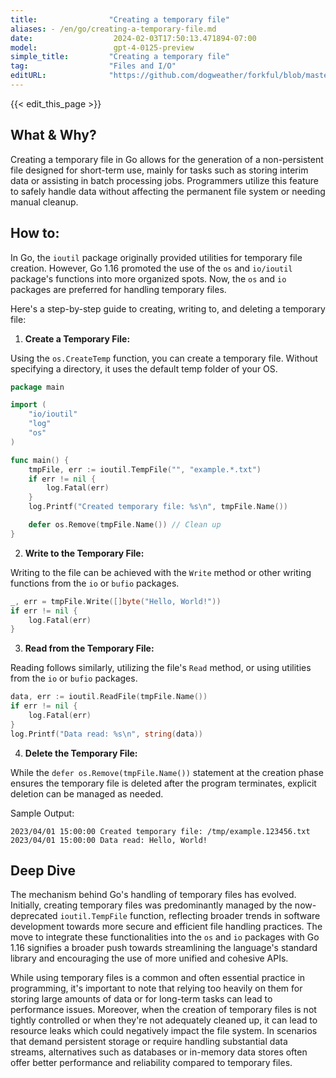 ```yaml
---
title:                "Creating a temporary file"
aliases: - /en/go/creating-a-temporary-file.md
date:                  2024-02-03T17:50:13.471894-07:00
model:                 gpt-4-0125-preview
simple_title:         "Creating a temporary file"
tag:                  "Files and I/O"
editURL:              "https://github.com/dogweather/forkful/blob/master/content/en/go/creating-a-temporary-file.md"
---
```


{{< edit_this_page >}}

## What & Why?

Creating a temporary file in Go allows for the generation of a non-persistent file designed for short-term use, mainly for tasks such as storing interim data or assisting in batch processing jobs. Programmers utilize this feature to safely handle data without affecting the permanent file system or needing manual cleanup.

## How to:

In Go, the `ioutil` package originally provided utilities for temporary file creation. However, Go 1.16 promoted the use of the `os` and `io/ioutil` package's functions into more organized spots. Now, the `os` and `io` packages are preferred for handling temporary files.

Here's a step-by-step guide to creating, writing to, and deleting a temporary file:

1. **Create a Temporary File:**

Using the `os.CreateTemp` function, you can create a temporary file. Without specifying a directory, it uses the default temp folder of your OS.

```go
package main

import (
    "io/ioutil"
    "log"
    "os"
)

func main() {
    tmpFile, err := ioutil.TempFile("", "example.*.txt")
    if err != nil {
        log.Fatal(err)
    }
    log.Printf("Created temporary file: %s\n", tmpFile.Name())

    defer os.Remove(tmpFile.Name()) // Clean up
}
```

2. **Write to the Temporary File:**

Writing to the file can be achieved with the `Write` method or other writing functions from the `io` or `bufio` packages.

```go
_, err = tmpFile.Write([]byte("Hello, World!"))
if err != nil {
    log.Fatal(err)
}
```

3. **Read from the Temporary File:**

Reading follows similarly, utilizing the file's `Read` method, or using utilities from the `io` or `bufio` packages.

```go
data, err := ioutil.ReadFile(tmpFile.Name())
if err != nil {
    log.Fatal(err)
}
log.Printf("Data read: %s\n", string(data))
```

4. **Delete the Temporary File:**

While the `defer os.Remove(tmpFile.Name())` statement at the creation phase ensures the temporary file is deleted after the program terminates, explicit deletion can be managed as needed.

Sample Output:
```
2023/04/01 15:00:00 Created temporary file: /tmp/example.123456.txt
2023/04/01 15:00:00 Data read: Hello, World!
```

## Deep Dive

The mechanism behind Go's handling of temporary files has evolved. Initially, creating temporary files was predominantly managed by the now-deprecated `ioutil.TempFile` function, reflecting broader trends in software development towards more secure and efficient file handling practices. The move to integrate these functionalities into the `os` and `io` packages with Go 1.16 signifies a broader push towards streamlining the language's standard library and encouraging the use of more unified and cohesive APIs.

While using temporary files is a common and often essential practice in programming, it's important to note that relying too heavily on them for storing large amounts of data or for long-term tasks can lead to performance issues. Moreover, when the creation of temporary files is not tightly controlled or when they're not adequately cleaned up, it can lead to resource leaks which could negatively impact the file system. In scenarios that demand persistent storage or require handling substantial data streams, alternatives such as databases or in-memory data stores often offer better performance and reliability compared to temporary files.

